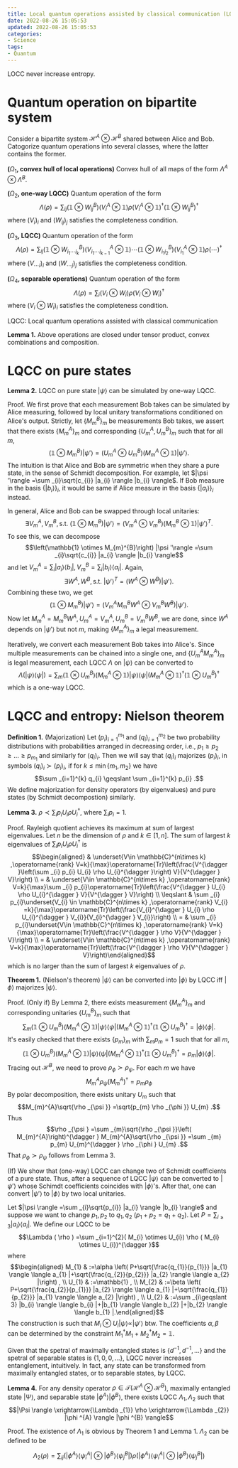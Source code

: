 ```yaml
---
title: Local quantum operations assisted by classical communication (LOCC)
date: 2022-08-26 15:05:53
updated: 2022-08-26 15:05:53
categories:
- Science
tags:
- Quantum
---
```


LOCC never increase entropy.

<!-- more -->
# Quantum operation on bipartite system

Consider a bipartite system $\mathcal{H}^{A} \otimes \mathcal{H}^{B}$
shared between Alice and Bob. Catogorize quantum operations into several
classes, where the latter contains the former.

**(**$\Omega _{1}$**, convex hull of local operations)** Convex hull of
all maps of the form $\Lambda ^{A} \otimes \Lambda ^{B}$.

**(**$\Omega _{2}$**, one-way LQCC)** Quantum operation of the form
$$\Lambda ( \rho ) =\sum _{ij}\left(\mathbb{1} \otimes W_{ij}^{B}\right)\left( V_{i}^{A} \otimes \mathbb{1}\right) \rho \left( V_{i}^{A} \otimes \mathbb{1}\right)^{\dagger }\left(\mathbb{1} \otimes W_{ij}^{B}\right)^{\dagger }$$
where $( V_{i})_{i}$ and $( W_{ij})_{j}$ satisfies the completeness
condition.

**(**$\Omega _{3}$**, LQCC)** Quantum operation of the form
$$\Lambda ( \rho ) =\sum _{ij}\left(\mathbb{1} \otimes W_{i_{1} \cdots i_{k}}^{B}\right)\left( V_{i_{1} \cdots i_{k-1}}^{A} \otimes \mathbb{1}\right) \cdots \left(\mathbb{1} \otimes W_{i_{1} i_{2}}^{B}\right)\left( V_{i_{1}}^{A} \otimes \mathbb{1}\right) \rho ( \cdots )^{\dagger }$$
where $( V_{\cdots i})_{i}$ and $( W_{\cdots j})_{j}$ satisfies the
completeness condition.

**(**$\Omega _{4}$**, separable operations)** Quantum operation of the
form
$$\Lambda ( \rho ) =\sum _{i}( V_{i} \otimes W_{i}) \rho ( V_{i} \otimes W_{i})^{\dagger }$$
where $( V_{i} \otimes W_{i})_{i}$ satisfies the completeness condition.

LQCC: Local quantum operations assisted with classical communication

**Lemma 1.** Above operations are closed under tensor product, convex
combinations and composition.

# LQCC on pure states

**Lemma 2.** LQCC on pure state $|\psi \rangle$ can be simulated by
one-way LQCC.

Proof. We first prove that each measurement Bob takes can
be simulated by Alice measuring, followed by local unitary
transformations conditioned on Alice's output. Strictly, let
$\left\{M_{m}^{B}\right\}_{m}$ be measurements Bob takes, we assert that
there exists $\left\{M_{m}^{A}\right\}_{m}$ and corresponding
$\left\{U_{m}^{A} ,U_{m}^{B}\right\}_{m}$ such that for all $m$,
$$\left(\mathbb{1} \otimes M_{m}^{B}\right) |\psi '\rangle =\left( U_{m}^{A} \otimes U_{m}^{B}\right)\left( M_{m}^{A} \otimes \mathbb{1}\right) |\psi '\rangle .$$
The intuition is that Alice and Bob are symmetric when they share a pure
state, in the sense of Schmidt decomposition. For example, let
$|\psi '\rangle =\sum _{i}\sqrt{c_{i}} |a_{i} \rangle |b_{i} \rangle$.
If Bob measure in the basis $\{|b_{i} \rangle \}_{i}$, it would be same
if Alice measure in the basis $\{|a_{i} \rangle \}_{i}$ instead.

In general, Alice and Bob can be swapped through local unitaries:
$$\exists V_{m}^{A} ,V_{m}^{B} ,\text{s.t.} \ \left(\mathbb{1} \otimes M_{m}^{B}\right) |\psi '\rangle =\left( V_{m}^{A} \otimes V_{m}^{B}\right)\left( M_{m}^{B} \otimes \mathbb{1}\right) |\psi '\rangle ^{T} .$$
To see this, we can decompose
$$\left(\mathbb{1} \otimes M_{m}^{B}\right) |\psi '\rangle =\sum _{i}\sqrt{c_{i}} |a_{i} \rangle |b_{i} \rangle$$
and let
$V_{m}^{A} =\sum _{i} |a_{i} \rangle \langle b_{i} |,V_{m}^{B} =\sum _{i} |b_{i} \rangle \langle a_{i} |$.
Again,
$$\exists W^{A} ,W^{B} ,\text{s.t.} \ |\psi '\rangle ^{T} =\left( W^{A} \otimes W^{B}\right) |\psi '\rangle .$$
Combining these two, we get
$$\left(\mathbb{1} \otimes M_{m}^{B}\right) |\psi '\rangle =\left( V_{m}^{A} M_{m}^{B} W^{A} \otimes V_{m}^{B} W^{B}\right) |\psi '\rangle .$$
Now let
$M_{m}^{A} =M_{m}^{B} W^{A} ,U_{m}^{A} =V_{m}^{A} ,U_{m}^{B} =V_{m}^{B} W^{B}$,
we are done, since $W^{A}$ depends on $|\psi '\rangle$ but not $m$,
making $\left\{M_{m}^{A}\right\}_{m}$ a legal measurement.

Iteratively, we convert each measurement Bob takes into Alice's. Since
multiple measurements can be chained into a single one, and
$\left\{U_{m}^{A} M_{m}^{A}\right\}_{m}$ is legal measurement, each LQCC
$\Lambda$ on $|\psi \rangle$ can be converted to
$$\Lambda ( |\psi \rangle \langle \psi |) =\sum _{m}\left(\mathbb{1} \otimes U_{m}^{B}\right)\left( M_{m}^{A} \otimes \mathbb{1}\right) |\psi \rangle \langle \psi |\left( M_{m}^{A} \otimes \mathbb{1}\right)^{\dagger }\left(\mathbb{1} \otimes U_{m}^{B}\right)^{\dagger }$$
which is a one-way LQCC.

# LQCC and entropy: Nielson theorem

**Definition 1.** (Majorization) Let $( p_{i})_{i=1}^{m_{1}}$ and
$( q_{i})_{i=1}^{m_{2}}$ be two probability distributions with
probabilities arranged in decreasing order, i.e.,
$p_{1} \geqslant p_{2} \geqslant \dotsc \geqslant p_{m_{1}}$ and
similarly for $( q_{i})_{i}$. Then we will say that $( q_{i})_{i}$
majorizes $( p_{i})_{i}$, in symbols $( q_{i})_{i} \succ ( p_{i})_{i}$,
if for $k\leqslant \min\{m_{1} ,m_{2}\}$ we have
$$\sum _{i=1}^{k} q_{i} \geqslant \sum _{i=1}^{k} p_{i} .$$
We define
majorization for density operators (by eigenvalues) and pure states (by
Schmidt decompostion) similarly.

**Lemma 3.** $\rho \prec \sum _{i} p_{i} U_{i} \rho U_{i}^{\dagger }$,
where $\sum _{i} p_{i} =1$.

Proof. Rayleigh quotient achieves its
maximum at sum of largest eigenvalues. Let $n$ be the dimension of
$\rho$ and $k\in [ 1,n]$. The sum of largest $k$ eigenvalues of
$\sum _{i} p_{i} U_{i} \rho U_{i}^{\dagger }$ is
$$\begin{aligned}
              & \underset{V\in \mathbb{C}^{n\times k} ,\operatorname{rank} V=k}{\max}\operatorname{Tr}\left(\frac{V^{\dagger }\left(\sum _{i} p_{i} U_{i} \rho U_{i}^{\dagger }\right) V}{V^{\dagger } V}\right)              \\
    =         & \underset{V\in \mathbb{C}^{n\times k} ,\operatorname{rank} V=k}{\max}\sum _{i} p_{i}\operatorname{Tr}\left(\frac{V^{\dagger } U_{i} \rho U_{i}^{\dagger } V}{V^{\dagger } V}\right)                           \\
    \leqslant & \sum _{i} p_{i}\underset{V_{i} \in \mathbb{C}^{n\times k} ,\operatorname{rank} V_{i} =k}{\max}\operatorname{Tr}\left(\frac{V_{i}^{\dagger } U_{i} \rho U_{i}^{\dagger } V_{i}}{V_{i}^{\dagger } V_{i}}\right) \\
    =         & \sum _{i} p_{i}\underset{V\in \mathbb{C}^{n\times k} ,\operatorname{rank} V=k}{\max}\operatorname{Tr}\left(\frac{V^{\dagger } \rho V}{V^{\dagger } V}\right)                                                  \\
    =         & \underset{V\in \mathbb{C}^{n\times k} ,\operatorname{rank} V=k}{\max}\operatorname{Tr}\left(\frac{V^{\dagger } \rho V}{V^{\dagger } V}\right)\end{aligned}$$
which is no larger than the sum of largest $k$ eigenvalues of $\rho$.

**Theorem 1.** (Nielson's theorem) $|\psi \rangle$ can be converted into
$|\phi \rangle$ by LQCC iff $|\phi \rangle$ majorizes $|\psi \rangle$.

Proof. (Only if) By Lemma 2, there exists measurement
$\left\{M_{m}^{A}\right\}_{m}$ and corresponding unitaries
$\left\{U_{m}^{B}\right\}_{m}$ such that
$$\sum _{m}\left(\mathbb{1} \otimes U_{m}^{B}\right)\left( M_{m}^{A} \otimes \mathbb{1}\right) |\psi \rangle \langle \psi |\left( M_{m}^{A} \otimes \mathbb{1}\right)^{\dagger }\left(\mathbb{1} \otimes U_{m}^{B}\right)^{\dagger } =|\phi \rangle \langle \phi |.$$
It's easily checked that there exists $\{p_{m}\}_{m}$ with
$\sum _{m} p_{m} =1$ such that for all $m$,
$$\left(\mathbb{1} \otimes U_{m}^{B}\right)\left( M_{m}^{A} \otimes \mathbb{1}\right) |\psi \rangle \langle \psi |\left( M_{m}^{A} \otimes \mathbb{1}\right)^{\dagger }\left(\mathbb{1} \otimes U_{m}^{B}\right)^{\dagger } =p_{m} |\phi \rangle \langle \phi |.$$
Tracing out $\mathcal{H}^{B}$, we need to prove
$\rho _{\phi } \succ \rho _{\psi }$. For each $m$ we have
$$M_{m}^{A} \rho _{\psi }\left( M_{m}^{A}\right)^{\dagger } =p_{m} \rho _{\phi }$$
By polar decomposition, there exists unitary $U_{m}$ such that
$$M_{m}^{A}\sqrt{\rho _{\psi }} =\sqrt{p_{m} \rho _{\phi }} U_{m} .$$
Thus
$$\rho _{\psi } =\sum _{m}\sqrt{\rho _{\psi }}\left( M_{m}^{A}\right)^{\dagger } M_{m}^{A}\sqrt{\rho _{\psi }} =\sum _{m} p_{m} U_{m}^{\dagger } \rho _{\phi } U_{m} .$$
That $\rho _{\phi } \succ \rho _{\psi }$ follows from Lemma 3.

(If) We show that (one-way) LQCC can change two of Schmidt coefficients
of a pure state. Thus, after a sequence of LQCC $|\psi \rangle$ can be
converted to $|\psi '\rangle$ whose Schimdt coefficients coincides with
$|\phi \rangle$'s. After that, one can convert $|\psi '\rangle$ to
$|\phi \rangle$ by two local unitaries.

Let $|\psi \rangle =\sum _{i}\sqrt{p_{i}} |a_{i} \rangle |b_{i} \rangle$
and suppose we want to change $p_{1} ,p_{2}$ to $q_{1} ,q_{2}$
($p_{1} +p_{2} =q_{1} +q_{2}$). Let
$P=\sum _{i\geqslant 3} |a_{i} \rangle \langle a_{i} |$. We define our
LQCC to be
$$\Lambda ( \rho ) =\sum _{i=1}^{2}( M_{i} \otimes U_{i}) \rho ( M_{i} \otimes U_{i})^{\dagger }$$
where
$$\begin{aligned}
    M_{1} & :=\alpha \left( P+\sqrt{\frac{q_{1}}{p_{1}}} |a_{1} \rangle \langle a_{1} |+\sqrt{\frac{q_{2}}{p_{2}}} |a_{2} \rangle \langle a_{2} |\right) , \\
    U_{1} & :=\mathbb{1} ,                                                                                                                                 \\
    M_{2} & :=\beta \left( P+\sqrt{\frac{q_{2}}{p_{1}}} |a_{2} \rangle \langle a_{1} |+\sqrt{\frac{q_{1}}{p_{2}}} |a_{1} \rangle \langle a_{2} |\right) ,  \\
    U_{2} & :=\sum _{i\geqslant 3} |b_{i} \rangle \langle b_{i} |+|b_{1} \rangle \langle b_{2} |+|b_{2} \rangle \langle b_{1} |.\end{aligned}$$
The construction is such that
$M_{i} \otimes U_{i} |\psi \rangle \varpropto |\psi '\rangle$ btw. The
coefficients $\alpha ,\beta$ can be determined by the constraint
$M_{1}^{\dagger } M_{1} +M_{2}^{\dagger } M_{2} =\mathbb{1}$.

Given that the spetral of maximally entangled states is
$\left\{d^{-1} ,d^{-1} ,\dotsc \right\}$ and the spetral of separable
states is $\{1,0,0,\dotsc \}$, LQCC never increases entanglement,
intuitively. In fact, any state can be transformed from maximally
entangled states, or to separable states, by LQCC.

**Lemma 4.** For any density operator
$\rho \in \mathcal{T}\left(\mathcal{H}^{A} \otimes \mathcal{H}^{B}\right)$,
maximally entangled state $|\Psi \rangle$, and separable state
$|\phi ^{A} \rangle |\phi ^{B} \rangle$, there exists LQCC
$\Lambda _{1} ,\Lambda _{2}$ such that
$$|\Psi \rangle \xrightarrow{\Lambda _{1}} \rho \xrightarrow{\Lambda _{2}} |\phi ^{A} \rangle |\phi ^{B} \rangle$$

Proof. The existence of $\Lambda _{1}$ is obvious by Theorem 1 and Lemma 1.
$\Lambda _{2}$ can be defined to be

$$\Lambda _{2}( \rho ) =\sum _{ij}\left( |\phi ^{A} \rangle \langle \psi _{i}^{A} |\otimes |\phi ^{B} \rangle \langle \psi _{j}^{B} |\right) \rho \left( |\phi ^{A} \rangle \langle \psi _{i}^{A} |\otimes |\phi ^{B} \rangle \langle \psi _{j}^{B} |\right)$$
